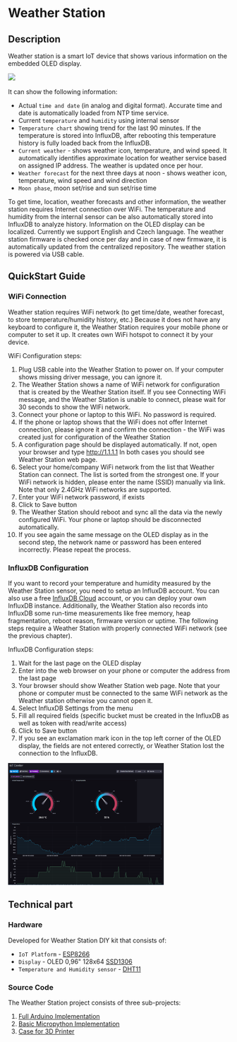 # Weather Station

## Description

Weather station is a smart IoT device that shows various information on the embedded OLED display.

<img src="station.gif">

It can show the following information:

- Actual `time and date` (in analog and digital format). Accurate time and date is automatically loaded from NTP time service.
- Current `temperature` and `humidity` using internal sensor
- `Temperature chart` showing trend for the last 90 minutes. If the temperature is stored into InfluxDB, after rebooting this temperature history is fully loaded back from the InfluxDB.
- `Current weather` - shows weather icon, temperature, and wind speed. It automatically identifies approximate location for weather service based on assigned IP address. The weather is updated once per hour.
- `Weather forecast` for the next three days at noon - shows weather icon, temperature, wind speed and wind direction
- `Moon phase`, moon set/rise and sun set/rise time

To get time, location, weather forecasts and other information, the weather station requires Internet connection over WiFi. The temperature and humidity from the internal sensor can be also automatically stored into InfluxDB to analyze history.
Information on the OLED display can be localized. Currently we support English and Czech language. The weather station firmware is checked once per day and in case of new firmware, it is automatically updated from the centralized repository.
The weather station is powered via USB cable.

## QuickStart Guide

### WiFi Connection

Weather station requires WiFi network (to get time/date, weather forecast, to store temperature/humidity history, etc.)
Because it does not have any keyboard to configure it, the Weather Station requires your mobile phone or computer to set it up. It creates own WiFi hotspot to connect it by your device.

WiFi Configuration steps:

1) Plug USB cable into the Weather Station to power on. If your computer shows missing driver message, you can ignore it.
2) The Weather Station shows a name of WiFi network for configuration that is created by the Weather Station itself. If you see Connecting WiFi message, and the Weather Station is unable to connect, please wait for 30 seconds to show the WIFi network.
3) Connect your phone or laptop to this WiFi. No password is required.
4) If the phone or laptop shows that the WiFi does not offer Internet connection, please ignore it and confirm the connection - the WiFi was created just for configuration of the Weather Station
5) A configuration page should be displayed automatically. If not, open your browser and type <http://1.1.1.1> In both cases you should see Weather Station web page.
6) Select your home/company WiFi network from the list that Weather Station can connect. The list is sorted from the strongest one. If your WiFi network is hidden, please enter the name (SSID) manually via link. Note that only 2.4GHz WiFi networks are supported.
7) Enter your WiFi network password, if exists
8) Click to Save button
9) The Weather Station should reboot and sync all the data via the newly configured WiFi. Your phone or laptop should be disconnected automatically.
10) If you see again the same message on the OLED display as in the second step, the network name or password has been entered incorrectly. Please repeat the process.

### InfluxDB Configuration

If you want to record your temperature and humidity measured by the Weather Station sensor, you need to setup an InfluxDB account.
You can also use a free [InfluxDB Cloud](https://cloud2.influxdata.com) account, or you can deploy your own InfluxDB instance. Additionally, the Weather Station also records into InfluxDB some run-time measurements like free memory, heap fragmentation, reboot reason, firmware version or uptime.
The following steps require a Weather Station with properly connected WiFi network (see the previous chapter).

InfluxDB Configuration steps:

1) Wait for the last page on the OLED display
2) Enter into the web browser on your phone or computer the address from the last page
3) Your browser should show Weather Station web page. Note that your phone or computer must be connected to the same WiFi network as the Weather station otherwise you cannot open it.
4) Select InfluxDB Settings from the menu
5) Fill all required fields (specific bucket must be created in the InfluxDB as well as token with read/write access)
6) Click to Save button
7) If you see an exclamation mark icon in the top left corner of the OLED display, the fields are not entered correctly, or Weather Station lost the connection to the InfluxDB.

<img src="dashboard.png" width="70%" height="70%">

## Technical part

### Hardware

Developed for Weather Station DIY kit that consists of:

- `IoT Platform` - [ESP8266](https://docs.ai-thinker.com/_media/esp8266/docs/esp-12f_product_specification_en.pdf)
- `Display` - OLED 0,96" 128x64 [SSD1306](https://cdn-shop.adafruit.com/datasheets/SSD1306.pdf)
- `Temperature and Humidity sensor` - [DHT11](https://www.mouser.com/datasheet/2/758/DHT11-Technical-Data-Sheet-Translated-Version-1143054.pdf)

### Source Code

The Weather Station project consists of three sub-projects:

1) [Full Arduino Implementation](arduino/WeatherStation#weather-station)
2) [Basic Micropython Implementation](micropython)
3) [Case for 3D Printer](case)
